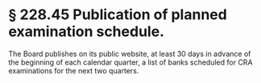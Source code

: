 # § 228.45   Publication of planned examination schedule.

The Board publishes on its public website, at least 30 days in advance of the beginning of each calendar quarter, a list of banks scheduled for CRA examinations for the next two quarters.






